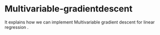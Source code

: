 # Multivariable-gradientdescent
It explains how we can implement Multivariable gradient descent for linear regression .
